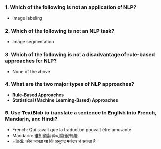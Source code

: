### 1. Which of the following is not an application of NLP?

- Image labeling

### 2. Which of the following is not an NLP task?

- Image segmentation

### 3. Which of the following is not a disadvantage of rule-based approaches for NLP?

- None of the above

### 4. What are the two major types of NLP approaches?

- **Rule-Based Approaches**
- **Statistical (Machine Learning-Based) Approaches**


### 5. Use TextBlob to translate a sentence in English into French, Mandarin, and Hindi?

- French: Qui savait que la traduction pouvait être amusante
- Mandarin: 谁知道翻译可能很有趣
- Hindi: कौन जानता था कि अनुवाद मजेदार हो सकता है
